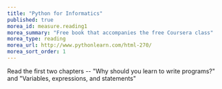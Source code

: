 ```yaml
---
title: "Python for Informatics"
published: true
morea_id: measure.reading1
morea_summary: "Free book that accompanies the free Coursera class"
morea_type: reading
morea_url: http://www.pythonlearn.com/html-270/
morea_sort_order: 1
---
```


Read the first two chapters -- "Why should you learn to write programs?" and "Variables, expressions, and statements"
